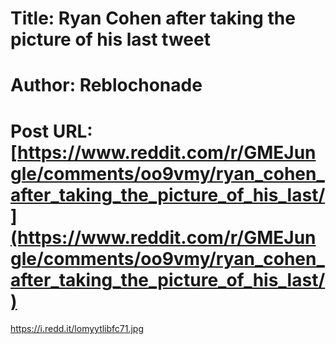 # Title: Ryan Cohen after taking the picture of his last tweet
# Author: Reblochonade
# Post URL: [https://www.reddit.com/r/GMEJungle/comments/oo9vmy/ryan_cohen_after_taking_the_picture_of_his_last/](https://www.reddit.com/r/GMEJungle/comments/oo9vmy/ryan_cohen_after_taking_the_picture_of_his_last/)


https://i.redd.it/lomyytlibfc71.jpg
